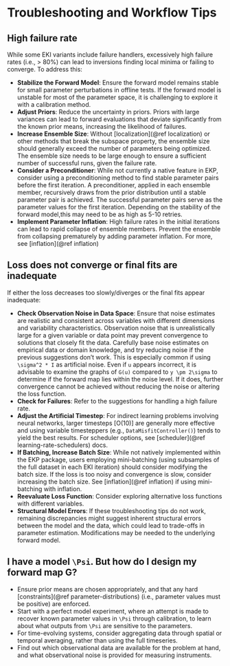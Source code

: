 # Troubleshooting and Workflow Tips

## High failure rate

While some EKI variants include failure handlers, excessively high failure rates (i.e., > 80%) can lead to inversions finding local minima or failing to converge. To address this:

- **Stabilize the Forward Model**: Ensure the forward model remains stable for small parameter perturbations in offline tests. If the forward model is unstable for most of the parameter space, it is challenging to explore it with a calibration method.
- **Adjust Priors**: Reduce the uncertainty in priors. Priors with large variances can lead to forward evaluations that deviate significantly from the known prior means, increasing the likelihood of failures.
- **Increase Ensemble Size**: Without [localization](@ref localization) or other methods that break the subspace property, the ensemble size should generally exceed the number of parameters being optimized. The ensemble size needs to be large enough to ensure a sufficient number of successful runs, given the failure rate.
- **Consider a Preconditioner**: While not currently a native feature in EKP, consider using a preconditioning method to find stable parameter pairs before the first iteration. A preconditioner, applied in each ensemble member, recursively draws from the prior distribution until a stable parameter pair is achieved. The successful parameter pairs serve as the parameter values for the first iteration. Depending on the stability of the forward model,this may need to be as high as 5-10 retries.
- **Implement Parameter Inflation**: High failure rates in the initial iterations can lead to rapid collapse of ensemble members. Prevent the ensemble from collapsing prematurely by adding parameter inflation. For more, see [inflation](@ref inflation)

## Loss does not converge or final fits are inadequate

If either the loss decreases too slowly/diverges or the final fits appear inadequate:

- **Check Observation Noise in Data Space**: Ensure that noise estimates are realistic and consistent across variables with different dimensions and variability characteristics. Observation noise that is unrealistically large for a given variable or data point may prevent convergence to solutions that closely fit the data. Carefully base noise estimates on empirical data or domain knowledge, and try reducing noise if the previous suggestions don’t work. This is especially common if using ``\sigma^2 * I`` as artificial noise. Even if ``u`` appears incorrect, it is advisable to examine the graphs of ``G(u)`` compared to  ``y \pm 2\sigma`` to determine if the forward map lies within the noise level. If it does, further convergence cannot be achieved without reducing the noise or altering the loss function.
- **Check for Failures**: Refer to the suggestions for handling a high failure rate.
- **Adjust the Artificial Timestep**: For indirect learning problems involving neural networks, larger timesteps [O(10)] are generally more effective and using variable timesteppers (e.g., `DataMisfitController()`) tends to yield the best results. For scheduler options, see [scheduler](@ref learning-rate-schedulers) docs.
- **If Batching, Increase Batch Size**: While not natively implemented within the EKP package, users employing mini-batching (using subsamples of the full dataset in each EKI iteration) should consider modifying the batch size. If the loss is too noisy and convergence is slow, consider increasing the batch size. See [inflation](@ref inflation) if using mini-batching with inflation. 
- **Reevaluate Loss Function**: Consider exploring alternative loss functions with different variables.
- **Structural Model Errors**: If these troubleshooting tips do not work, remaining discrepancies might suggest inherent structural errors between the model and the data, which could lead to trade-offs in parameter estimation. Modifications may be needed to the underlying forward model. 

## I have a model ``\Psi``. But how do I design my forward map G?
- Ensure prior means are chosen appropriately, and that any hard [constraints](@ref parameter-distributions) (i.e., parameter values must be positive) are enforced.
- Start with a perfect model experiment, where an attempt is made to recover known parameter values in ``\Psi`` through calibration, to learn about what outputs from ``\Psi`` are sensitive to the parameters.
- For time-evolving systems, consider aggregating data through spatial or temporal averaging, rather than using the full timeseries. 
- Find out which observational data are available for the problem at hand, and what observational noise is provided for measuring instruments.